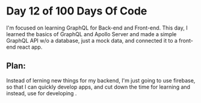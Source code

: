 # Day 12 of 100 Days Of Code

I'm focused on learning GraphQL for Back-end and Front-end. This day, I learned the basics of GraphQL and Apollo Server and made a simple GraphQL API w/o a database, just a mock data, and connected it to a front-end react app.

## Plan:

Instead of lerning new things for my backend, I'm just going to use firebase, so that I can quickly develop apps, and cut down the time for learning and instead, use for developing
.

